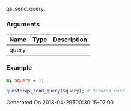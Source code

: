 qs_send_query.
### Arguments
**Name**|**Type**|**Description**
:---|:---|:---
query||

### Example

```perl
my $query = 1;

quest::qs_send_query($query); # Returns void
```


Generated On 2018-04-29T00:30:15-07:00